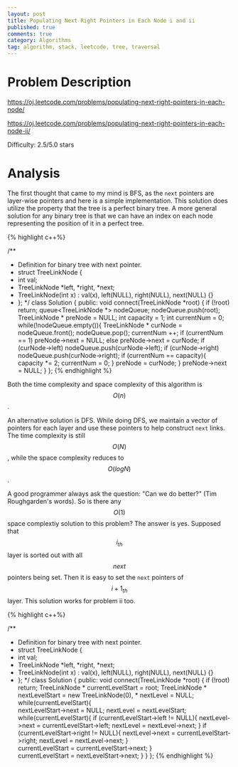 ```yaml
---
layout: post
title: Populating Next Right Pointers in Each Node i and ii
published: true
comments: true
category: Algorithms
tag: algorithm, stack, leetcode, tree, traversal
---
```


# Problem Description

https://oj.leetcode.com/problems/populating-next-right-pointers-in-each-node/

https://oj.leetcode.com/problems/populating-next-right-pointers-in-each-node-ii/

Difficulty: 2.5/5.0 stars

# Analysis

The first thought that came to my mind is BFS, as the ``next`` pointers are layer-wise pointers and here is a simple implementation. This solution does utilize the property that the tree is a perfect binary tree. A more general solution for any binary tree is that we can have an index on each node representing the position of it in a perfect tree. 

{% highlight c++%}

/**
 * Definition for binary tree with next pointer.
 * struct TreeLinkNode {
 *  int val;
 *  TreeLinkNode *left, *right, *next;
 *  TreeLinkNode(int x) : val(x), left(NULL), right(NULL), next(NULL) {}
 * };
 */
class Solution {
public:
 	void connect(TreeLinkNode *root) {
		if (!root)
			return;
		queue<TreeLinkNode *> nodeQueue;
		nodeQueue.push(root);
		TreeLinkNode * preNode = NULL;
		int capacity = 1;
		int currentNum = 0;
		while(!nodeQueue.empty()){
			TreeLinkNode * curNode = nodeQueue.front();
			nodeQueue.pop();
			currentNum ++;
			if (currentNum == 1)
				preNode->next = NULL;
			else
				preNode->next = curNode;
			if (curNode->left)
				nodeQueue.push(curNode->left);
			if (curNode->right)
				nodeQueue.push(curNode->right);
			if (currentNum == capacity){
				capacity *= 2;
				currentNum = 0;
			}
			preNode = curNode;
 		}
		preNode->next = NULL;
	}
};
{% endhighlight %}

Both the time complexity and space complexity of this algorithm is $$O(n)$$. 

An alternative solution is DFS. While doing DFS, we maintain a vector of pointers for each layer and use these pointers to help construct ``next`` links. The time complexity is still $$O(N)$$, while the space complexity reduces to $$O(log N)$$.

A good programmer always ask the question: "Can we do better?" (Tim Roughgarden's words). So is there any $$O(1)$$ space complextiy solution to this problem? The answer is yes. Supposed that $$i_{th}$$ layer is sorted out with all $$next$$ pointers being set. Then it is easy to set the ``next`` pointers of $${i+1}_{th}$$ layer. This solution works for problem ii too.


{% highlight c++%}

/**
 * Definition for binary tree with next pointer.
 * struct TreeLinkNode {
 *  int val;
 *  TreeLinkNode *left, *right, *next;
 *  TreeLinkNode(int x) : val(x), left(NULL), right(NULL), next(NULL) {}
 * };
 */
class Solution {
public:
	void connect(TreeLinkNode *root) {
    	if (!root) return;
    	TreeLinkNode * currentLevelStart = root;
    	TreeLinkNode * nextLevelStart = new TreeLinkNode(0), * nextLevel = NULL;    	
    	while(currentLevelStart){    		
    		nextLevelStart->next = NULL;
    		nextLevel = nextLevelStart;
    		while(currentLevelStart){
    			if (currentLevelStart->left != NULL){
    				nextLevel->next = currentLevelStart->left;
    				nextLevel = nextLevel->next;
    			}
    			if (currentLevelStart->right != NULL){
    			    nextLevel->next = currentLevelStart->right;
    				nextLevel = nextLevel->next;
    			}    			
    			currentLevelStart = currentLevelStart->next;
    		}    		
    		currentLevelStart = nextLevelStart->next;
    	}
	}
};
{% endhighlight %}







